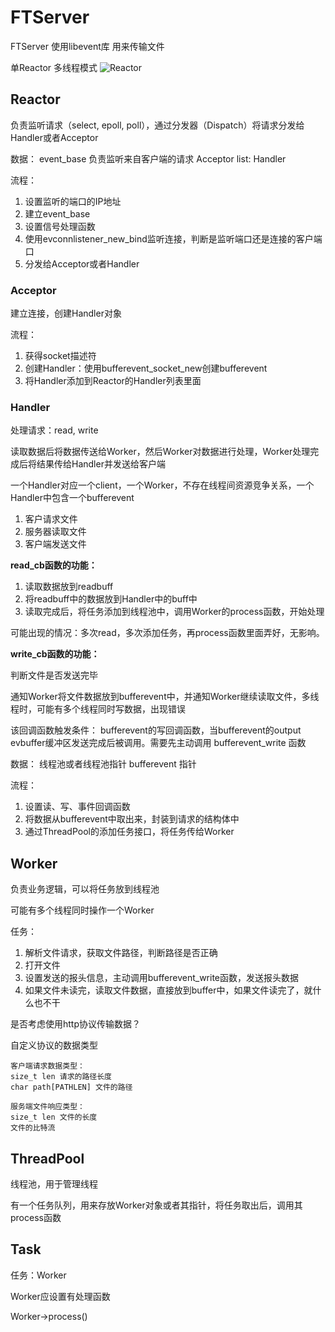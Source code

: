 # FTServer
FTServer 使用libevent库
用来传输文件

单Reactor 多线程模式
![Reactor](https://img-blog.csdnimg.cn/20200514143929138.png?x-oss-process=image/watermark,type_ZmFuZ3poZW5naGVpdGk,shadow_10,text_aHR0cHM6Ly9ibG9nLmNzZG4ubmV0L1dvb19ob21l,size_16,color_FFFFFF,t_70)

## Reactor
负责监听请求（select, epoll, poll），通过分发器（Dispatch）将请求分发给Handler或者Acceptor

数据：
event_base 负责监听来自客户端的请求
Acceptor
list: Handler

流程：
1. 设置监听的端口的IP地址
2. 建立event_base
3. 设置信号处理函数
2. 使用evconnlistener_new_bind监听连接，判断是监听端口还是连接的客户端口
3. 分发给Acceptor或者Handler

### Acceptor
建立连接，创建Handler对象

流程：
1. 获得socket描述符
2. 创建Handler：使用bufferevent_socket_new创建bufferevent
3. 将Handler添加到Reactor的Handler列表里面

### Handler
处理请求：read, write

读取数据后将数据传送给Worker，然后Worker对数据进行处理，Worker处理完成后将结果传给Handler并发送给客户端

一个Handler对应一个client，一个Worker，不存在线程间资源竞争关系，一个Handler中包含一个bufferevent
1. 客户请求文件
2. 服务器读取文件
3. 客户端发送文件


**read_cb函数的功能：**

1. 读取数据放到readbuff
2. 将readbuff中的数据放到Handler中的buff中
3. 读取完成后，将任务添加到线程池中，调用Worker的process函数，开始处理

可能出现的情况：多次read，多次添加任务，再process函数里面弄好，无影响。

**write_cb函数的功能：**

判断文件是否发送完毕

通知Worker将文件数据放到bufferevent中，并通知Worker继续读取文件，多线程时，可能有多个线程同时写数据，出现错误

该回调函数触发条件：
bufferevent的写回调函数，当bufferevent的output evbuffer缓冲区发送完成后被调用。需要先主动调用 bufferevent_write 函数

数据：
线程池或者线程池指针
bufferevent 指针

流程：
1. 设置读、写、事件回调函数
2. 将数据从bufferevent中取出来，封装到请求的结构体中
3. 通过ThreadPool的添加任务接口，将任务传给Worker

## Worker
负责业务逻辑，可以将任务放到线程池

可能有多个线程同时操作一个Worker

任务：
1. 解析文件请求，获取文件路径，判断路径是否正确
2. 打开文件
3. 设置发送的报头信息，主动调用bufferevent_write函数，发送报头数据
4. 如果文件未读完，读取文件数据，直接放到buffer中，如果文件读完了，就什么也不干

是否考虑使用http协议传输数据？

自定义协议的数据类型

```
客户端请求数据类型：
size_t len 请求的路径长度
char path[PATHLEN] 文件的路径

服务端文件响应类型：
size_t len 文件的长度
文件的比特流
```

## ThreadPool
线程池，用于管理线程

有一个任务队列，用来存放Worker对象或者其指针，将任务取出后，调用其process函数

## Task
任务：Worker

Worker应设置有处理函数

Worker->process()